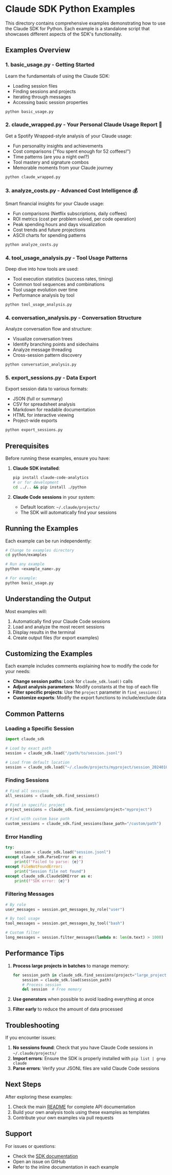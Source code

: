 # Claude SDK Python Examples

This directory contains comprehensive examples demonstrating how to use the Claude SDK for Python. Each example is a standalone script that showcases different aspects of the SDK's functionality.

## Examples Overview

### 1. **basic_usage.py** - Getting Started
Learn the fundamentals of using the Claude SDK:
- Loading session files
- Finding sessions and projects
- Iterating through messages
- Accessing basic session properties

```bash
python basic_usage.py
```

### 2. **claude_wrapped.py** - Your Personal Claude Usage Report 🎉
Get a Spotify Wrapped-style analysis of your Claude usage:
- Fun personality insights and achievements
- Cost comparisons ("You spent enough for 52 coffees!")
- Time patterns (are you a night owl?)
- Tool mastery and signature combos
- Memorable moments from your Claude journey

```bash
python claude_wrapped.py
```

### 3. **analyze_costs.py** - Advanced Cost Intelligence 💰
Smart financial insights for your Claude usage:
- Fun comparisons (Netflix subscriptions, daily coffees)
- ROI metrics (cost per problem solved, per code operation)
- Peak spending hours and days visualization
- Cost trends and future projections
- ASCII charts for spending patterns

```bash
python analyze_costs.py
```

### 4. **tool_usage_analysis.py** - Tool Usage Patterns
Deep dive into how tools are used:
- Tool execution statistics (success rates, timing)
- Common tool sequences and combinations
- Tool usage evolution over time
- Performance analysis by tool

```bash
python tool_usage_analysis.py
```

### 4. **conversation_analysis.py** - Conversation Structure
Analyze conversation flow and structure:
- Visualize conversation trees
- Identify branching points and sidechains
- Analyze message threading
- Cross-session pattern discovery

```bash
python conversation_analysis.py
```

### 5. **export_sessions.py** - Data Export
Export session data to various formats:
- JSON (full or summary)
- CSV for spreadsheet analysis
- Markdown for readable documentation
- HTML for interactive viewing
- Project-wide exports

```bash
python export_sessions.py
```

## Prerequisites

Before running these examples, ensure you have:

1. **Claude SDK installed**:
   ```bash
   pip install claude-code-analytics
   # or for development
   cd ../.. && pip install ./python
   ```

2. **Claude Code sessions** in your system:
   - Default location: `~/.claude/projects/`
   - The SDK will automatically find your sessions

## Running the Examples

Each example can be run independently:

```bash
# Change to examples directory
cd python/examples

# Run any example
python <example_name>.py

# For example:
python basic_usage.py
```

## Understanding the Output

Most examples will:
1. Automatically find your Claude Code sessions
2. Load and analyze the most recent sessions
3. Display results in the terminal
4. Create output files (for export examples)

## Customizing the Examples

Each example includes comments explaining how to modify the code for your needs:

- **Change session paths**: Look for `claude_sdk.load()` calls
- **Adjust analysis parameters**: Modify constants at the top of each file
- **Filter specific projects**: Use the `project` parameter in `find_sessions()`
- **Customize exports**: Modify the export functions to include/exclude data

## Common Patterns

### Loading a Specific Session

```python
import claude_sdk

# Load by exact path
session = claude_sdk.load("/path/to/session.jsonl")

# Load from default location
session = claude_sdk.load("~/.claude/projects/myproject/session_20240101_120000.jsonl")
```

### Finding Sessions

```python
# Find all sessions
all_sessions = claude_sdk.find_sessions()

# Find in specific project
project_sessions = claude_sdk.find_sessions(project="myproject")

# Find with custom base path
custom_sessions = claude_sdk.find_sessions(base_path="/custom/path")
```

### Error Handling

```python
try:
    session = claude_sdk.load("session.jsonl")
except claude_sdk.ParseError as e:
    print(f"Failed to parse: {e}")
except FileNotFoundError:
    print("Session file not found")
except claude_sdk.ClaudeSDKError as e:
    print(f"SDK error: {e}")
```

### Filtering Messages

```python
# By role
user_messages = session.get_messages_by_role("user")

# By tool usage
tool_messages = session.get_messages_by_tool("bash")

# Custom filter
long_messages = session.filter_messages(lambda m: len(m.text) > 1000)
```

## Performance Tips

1. **Process large projects in batches** to manage memory:
   ```python
   for session_path in claude_sdk.find_sessions(project="large_project"):
       session = claude_sdk.load(session_path)
       # Process session
       del session  # Free memory
   ```

2. **Use generators** when possible to avoid loading everything at once

3. **Filter early** to reduce the amount of data processed

## Troubleshooting

If you encounter issues:

1. **No sessions found**: Check that you have Claude Code sessions in `~/.claude/projects/`
2. **Import errors**: Ensure the SDK is properly installed with `pip list | grep claude`
3. **Parse errors**: Verify your JSONL files are valid Claude Code sessions

## Next Steps

After exploring these examples:

1. Check the main [README](../../README.md) for complete API documentation
2. Build your own analysis tools using these examples as templates
3. Contribute your own examples via pull requests

## Support

For issues or questions:
- Check the [SDK documentation](../../README.md)
- Open an issue on GitHub
- Refer to the inline documentation in each example